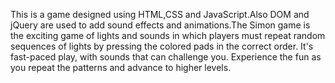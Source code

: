 This is a game designed using HTML,CSS and JavaScript.Also DOM and jQuery are used to add sound effects and animations.The Simon game is the exciting game of lights and sounds in which players must repeat random sequences of lights by pressing the colored pads in the correct order. It's fast-paced play, with sounds that can challenge you. Experience the fun as you repeat the patterns and advance to higher levels.
